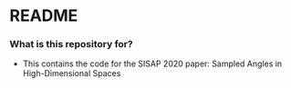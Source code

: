 # README #


### What is this repository for? ###

* This contains the code for the SISAP 2020 paper: Sampled Angles in High-Dimensional Spaces

